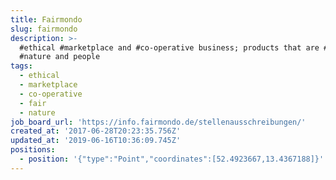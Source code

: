```yaml
---
title: Fairmondo
slug: fairmondo
description: >-
  #ethical #marketplace and #co-operative business; products that are #fair to
  #nature and people
tags:
  - ethical
  - marketplace
  - co-operative
  - fair
  - nature
job_board_url: 'https://info.fairmondo.de/stellenausschreibungen/'
created_at: '2017-06-28T20:23:35.756Z'
updated_at: '2019-06-16T10:36:09.745Z'
positions:
  - position: '{"type":"Point","coordinates":[52.4923667,13.4367188]}'
---
```


